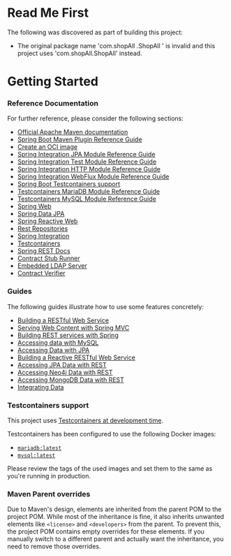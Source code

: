 # Read Me First
The following was discovered as part of building this project:

* The original package name 'com.shopAll .ShopAll ' is invalid and this project uses 'com.shopAll.ShopAll' instead.

# Getting Started

### Reference Documentation
For further reference, please consider the following sections:

* [Official Apache Maven documentation](https://maven.apache.org/guides/index.html)
* [Spring Boot Maven Plugin Reference Guide](https://docs.spring.io/spring-boot/docs/3.3.2-SNAPSHOT/maven-plugin/reference/html/)
* [Create an OCI image](https://docs.spring.io/spring-boot/docs/3.3.2-SNAPSHOT/maven-plugin/reference/html/#build-image)
* [Spring Integration JPA Module Reference Guide](https://docs.spring.io/spring-integration/reference/html/jpa.html)
* [Spring Integration Test Module Reference Guide](https://docs.spring.io/spring-integration/reference/html/testing.html)
* [Spring Integration HTTP Module Reference Guide](https://docs.spring.io/spring-integration/reference/html/http.html)
* [Spring Integration WebFlux Module Reference Guide](https://docs.spring.io/spring-integration/reference/html/webflux.html)
* [Spring Boot Testcontainers support](https://docs.spring.io/spring-boot/docs/3.3.2-SNAPSHOT/reference/html/features.html#features.testing.testcontainers)
* [Testcontainers MariaDB Module Reference Guide](https://java.testcontainers.org/modules/databases/mariadb/)
* [Testcontainers MySQL Module Reference Guide](https://java.testcontainers.org/modules/databases/mysql/)
* [Spring Web](https://docs.spring.io/spring-boot/docs/3.3.2-SNAPSHOT/reference/htmlsingle/index.html#web)
* [Spring Data JPA](https://docs.spring.io/spring-boot/docs/3.3.2-SNAPSHOT/reference/htmlsingle/index.html#data.sql.jpa-and-spring-data)
* [Spring Reactive Web](https://docs.spring.io/spring-boot/docs/3.3.2-SNAPSHOT/reference/htmlsingle/index.html#web.reactive)
* [Rest Repositories](https://docs.spring.io/spring-boot/docs/3.3.2-SNAPSHOT/reference/htmlsingle/index.html#howto.data-access.exposing-spring-data-repositories-as-rest)
* [Spring Integration](https://docs.spring.io/spring-boot/docs/3.3.2-SNAPSHOT/reference/htmlsingle/index.html#messaging.spring-integration)
* [Testcontainers](https://java.testcontainers.org/)
* [Spring REST Docs](https://docs.spring.io/spring-restdocs/docs/current/reference/htmlsingle/)
* [Contract Stub Runner](https://cloud.spring.io/spring-cloud-contract/reference/htmlsingle/index.html#features-stub-runner)
* [Embedded LDAP Server](https://docs.spring.io/spring-boot/docs/3.3.2-SNAPSHOT/reference/htmlsingle/index.html#data.nosql.ldap.embedded)
* [Contract Verifier](https://cloud.spring.io/spring-cloud-contract/reference/htmlsingle/)

### Guides
The following guides illustrate how to use some features concretely:

* [Building a RESTful Web Service](https://spring.io/guides/gs/rest-service/)
* [Serving Web Content with Spring MVC](https://spring.io/guides/gs/serving-web-content/)
* [Building REST services with Spring](https://spring.io/guides/tutorials/rest/)
* [Accessing data with MySQL](https://spring.io/guides/gs/accessing-data-mysql/)
* [Accessing Data with JPA](https://spring.io/guides/gs/accessing-data-jpa/)
* [Building a Reactive RESTful Web Service](https://spring.io/guides/gs/reactive-rest-service/)
* [Accessing JPA Data with REST](https://spring.io/guides/gs/accessing-data-rest/)
* [Accessing Neo4j Data with REST](https://spring.io/guides/gs/accessing-neo4j-data-rest/)
* [Accessing MongoDB Data with REST](https://spring.io/guides/gs/accessing-mongodb-data-rest/)
* [Integrating Data](https://spring.io/guides/gs/integration/)

### Testcontainers support

This project uses [Testcontainers at development time](https://docs.spring.io/spring-boot/docs/3.3.2-SNAPSHOT/reference/html/features.html#features.testing.testcontainers.at-development-time).

Testcontainers has been configured to use the following Docker images:

* [`mariadb:latest`](https://hub.docker.com/_/mariadb)
* [`mysql:latest`](https://hub.docker.com/_/mysql)

Please review the tags of the used images and set them to the same as you're running in production.

### Maven Parent overrides

Due to Maven's design, elements are inherited from the parent POM to the project POM.
While most of the inheritance is fine, it also inherits unwanted elements like `<license>` and `<developers>` from the parent.
To prevent this, the project POM contains empty overrides for these elements.
If you manually switch to a different parent and actually want the inheritance, you need to remove those overrides.

